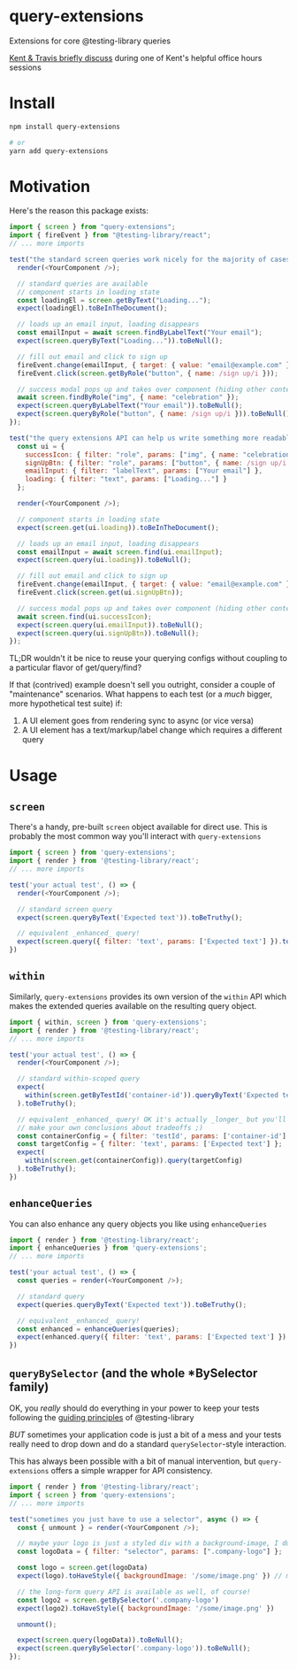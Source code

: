 # query-extensions
Extensions for core @testing-library queries

[Kent & Travis briefly discuss](https://youtu.be/FdO2cphSH9Y?t=772) during one
of Kent's helpful office hours sessions

# Install
```sh
npm install query-extensions

# or
yarn add query-extensions
```

# Motivation
Here's the reason this package exists:
```js
import { screen } from "query-extensions";
import { fireEvent } from "@testing-library/react";
// ... more imports

test("the standard screen queries work nicely for the majority of cases", async () => {
  render(<YourComponent />);

  // standard queries are available
  // component starts in loading state
  const loadingEl = screen.getByText("Loading...");
  expect(loadingEl).toBeInTheDocument();

  // loads up an email input, loading disappears
  const emailInput = await screen.findByLabelText("Your email");
  expect(screen.queryByText("Loading...")).toBeNull();

  // fill out email and click to sign up
  fireEvent.change(emailInput, { target: { value: "email@example.com" } });
  fireEvent.click(screen.getByRole("button", { name: /sign up/i }));

  // success modal pops up and takes over component (hiding other content)
  await screen.findByRole("img", { name: "celebration" });
  expect(screen.queryByLabelText("Your email")).toBeNull();
  expect(screen.queryByRole("button", { name: /sign up/i })).toBeNull();
});

test("the query extensions API can help us write something more readable and maintainable", async () => {
  const ui = {
    successIcon: { filter: "role", params: ["img", { name: "celebration" }] },
    signUpBtn: { filter: "role", params: ["button", { name: /sign up/i }] },
    emailInput: { filter: "labelText", params: ["Your email"] },
    loading: { filter: "text", params: ["Loading..."] }
  };

  render(<YourComponent />);

  // component starts in loading state
  expect(screen.get(ui.loading)).toBeInTheDocument();

  // loads up an email input, loading disappears
  const emailInput = await screen.find(ui.emailInput);
  expect(screen.query(ui.loading)).toBeNull();

  // fill out email and click to sign up
  fireEvent.change(emailInput, { target: { value: "email@example.com" } });
  fireEvent.click(screen.get(ui.signUpBtn));

  // success modal pops up and takes over component (hiding other content)
  await screen.find(ui.successIcon);
  expect(screen.query(ui.emailInput)).toBeNull();
  expect(screen.query(ui.signUpBtn)).toBeNull();
});
```

TL;DR wouldn't it be nice to reuse your querying configs without coupling to a
particular flavor of get/query/find?

If that (contrived) example doesn't sell you outright, consider a couple of
"maintenance" scenarios. What happens to each test (or a _much_ bigger, more
hypothetical test suite) if:

1) A UI element goes from rendering sync to async (or vice versa)
2) A UI element has a text/markup/label change which requires a different query

# Usage

## `screen`
There's a handy, pre-built `screen` object available for direct use. This is
probably the most common way you'll interact with `query-extensions`

```js
import { screen } from 'query-extensions';
import { render } from '@testing-library/react';
// ... more imports

test('your actual test', () => {
  render(<YourComponent />);

  // standard screen query
  expect(screen.queryByText('Expected text')).toBeTruthy();

  // equivalent _enhanced_ query!
  expect(screen.query({ filter: 'text', params: ['Expected text'] }).toBeTruthy();
})
```

## `within`
Similarly, `query-extensions` provides its own version of the `within` API which
makes the extended queries available on the resulting query object.

```js
import { within, screen } from 'query-extensions';
import { render } from '@testing-library/react';
// ... more imports

test('your actual test', () => {
  render(<YourComponent />);

  // standard within-scoped query
  expect(
    within(screen.getByTestId('container-id')).queryByText('Expected text')
  ).toBeTruthy();

  // equivalent _enhanced_ query! OK it's actually _longer_ but you'll have to
  // make your own conclusions about tradeoffs ;)
  const containerConfig = { filter: 'testId', params: ['container-id'] };
  const targetConfig = { filter: 'text', params: ['Expected text'] };
  expect(
    within(screen.get(containerConfig)).query(targetConfig)
  ).toBeTruthy();
})
```

## `enhanceQueries`
You can also enhance any query objects you like using `enhanceQueries`

```js
import { render } from '@testing-library/react';
import { enhanceQueries } from 'query-extensions';
// ... more imports

test('your actual test', () => {
  const queries = render(<YourComponent />);

  // standard query
  expect(queries.queryByText('Expected text')).toBeTruthy();

  // equivalent _enhanced_ query!
  const enhanced = enhanceQueries(queries);
  expect(enhanced.query({ filter: 'text', params: ['Expected text'] }).toBeTruthy();
})
```

## `queryBySelector` (and the whole *BySelector family)
OK, you _really_ should do everything in your power to keep your tests following
the [guiding principles](https://testing-library.com/docs/guiding-principles) of
@testing-library

*BUT* sometimes your application code is just a bit of a mess and your tests
really need to drop down and do a standard `querySelector`-style interaction.

This has always been possible with a bit of manual intervention, but
`query-extensions` offers a simple wrapper for API consistency.


```js
import { render } from '@testing-library/react';
import { screen } from 'query-extensions';
// ... more imports

test("sometimes you just have to use a selector", async () => {
  const { unmount } = render(<YourComponent />);

  // maybe your logo is just a styled div with a background-image, I dunno
  const logoData = { filter: "selector", params: [".company-logo"] };

  const logo = screen.get(logoData)
  expect(logo).toHaveStyle({ backgroundImage: '/some/image.png' }) // maybe!?

  // the long-form query API is available as well, of course!
  const logo2 = screen.getBySelector('.company-logo')
  expect(logo2).toHaveStyle({ backgroundImage: '/some/image.png' })

  unmount();

  expect(screen.query(logoData)).toBeNull();
  expect(screen.queryBySelector('.company-logo')).toBeNull();
});

```
